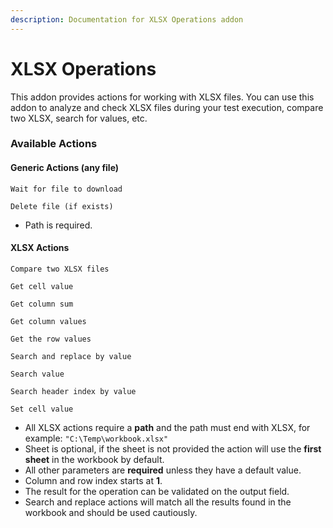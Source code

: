 ```yaml
---
description: Documentation for XLSX Operations addon
---
```


# XLSX Operations

This addon provides actions for working with XLSX files. You can use this addon to analyze and check XLSX files during your test execution, compare two XLSX, search for values, etc.&#x20;

### Available Actions

#### Generic Actions (any file)

`Wait for file to download`

`Delete file (if exists)`

* Path is required.

#### XLSX Actions

`Compare two XLSX files`

`Get cell value`

`Get column sum`

`Get column values`

`Get the row values`

`Search and replace by value`

`Search value`

`Search header index by value`

`Set cell value`



* All XLSX actions require a **path** and the path must end with XLSX, for example: `"C:\Temp\workbook.xlsx"`
* Sheet is optional, if the sheet is not provided the action will use the **first sheet** in the workbook by default.
* All other parameters are **required** unless they have a default value.
* Column and row index starts at **1**.&#x20;
* The result for the operation can be validated on the output field.
* Search and replace actions will match all the results found in the workbook and should be used cautiously.

